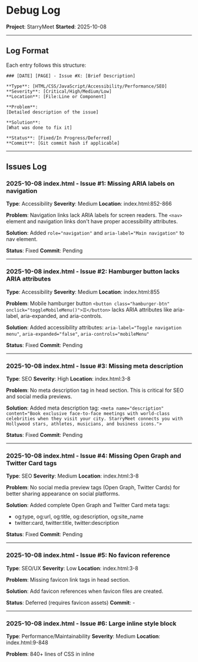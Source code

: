 # Debug Log

**Project**: StarryMeet
**Started**: 2025-10-08

---

## Log Format

Each entry follows this structure:

```
### [DATE] [PAGE] - Issue #X: [Brief Description]

**Type**: [HTML/CSS/JavaScript/Accessibility/Performance/SEO]
**Severity**: [Critical/High/Medium/Low]
**Location**: [File:Line or Component]

**Problem**:
[Detailed description of the issue]

**Solution**:
[What was done to fix it]

**Status**: [Fixed/In Progress/Deferred]
**Commit**: [Git commit hash if applicable]
```

---

## Issues Log

### 2025-10-08 index.html - Issue #1: Missing ARIA labels on navigation

**Type**: Accessibility
**Severity**: Medium
**Location**: index.html:852-866

**Problem**:
Navigation links lack ARIA labels for screen readers. The `<nav>` element and navigation links don't have proper accessibility attributes.

**Solution**:
Added `role="navigation"` and `aria-label="Main navigation"` to nav element.

**Status**: Fixed
**Commit**: Pending

---

### 2025-10-08 index.html - Issue #2: Hamburger button lacks ARIA attributes

**Type**: Accessibility
**Severity**: Medium
**Location**: index.html:855

**Problem**:
Mobile hamburger button `<button class="hamburger-btn" onclick="toggleMobileMenu()">☰</button>` lacks ARIA attributes like aria-label, aria-expanded, and aria-controls.

**Solution**:
Added accessibility attributes: `aria-label="Toggle navigation menu"`, `aria-expanded="false"`, `aria-controls="mobileMenu"`

**Status**: Fixed
**Commit**: Pending

---

### 2025-10-08 index.html - Issue #3: Missing meta description

**Type**: SEO
**Severity**: High
**Location**: index.html:3-8

**Problem**:
No meta description tag in head section. This is critical for SEO and social media previews.

**Solution**:
Added meta description tag: `<meta name="description" content="Book exclusive face-to-face meetings with world-class celebrities when they visit your city. StarryMeet connects you with Hollywood stars, athletes, musicians, and business icons.">`

**Status**: Fixed
**Commit**: Pending

---

### 2025-10-08 index.html - Issue #4: Missing Open Graph and Twitter Card tags

**Type**: SEO
**Severity**: Medium
**Location**: index.html:3-8

**Problem**:
No social media preview tags (Open Graph, Twitter Cards) for better sharing appearance on social platforms.

**Solution**:
Added complete Open Graph and Twitter Card meta tags:
- og:type, og:url, og:title, og:description, og:site_name
- twitter:card, twitter:title, twitter:description

**Status**: Fixed
**Commit**: Pending

---

### 2025-10-08 index.html - Issue #5: No favicon reference

**Type**: SEO/UX
**Severity**: Low
**Location**: index.html:3-8

**Problem**:
Missing favicon link tags in head section.

**Solution**:
Add favicon references when favicon files are created.

**Status**: Deferred (requires favicon assets)
**Commit**: -

---

### 2025-10-08 index.html - Issue #6: Large inline style block

**Type**: Performance/Maintainability
**Severity**: Medium
**Location**: index.html:9-848

**Problem**:
840+ lines of CSS in inline <style> tag. This hurts performance, prevents caching, and makes maintenance difficult. Many styles duplicate what's in shared.css.

**Solution**:
Documented issue. Recommend extracting to index.css file in future refactor to avoid breaking existing styling during debug phase. Would require careful testing of all page sections.

**Status**: Deferred (requires extensive refactor)
**Commit**: -

---

### 2025-10-08 index.html - Issue #7: Form inputs lack associated labels

**Type**: Accessibility
**Severity**: High
**Location**: index.html:895-908

**Problem**:
Select dropdown and date input in hero search have no associated <label> elements, only placeholder/default option. Screen readers cannot properly identify these fields.

**Solution**:
Added aria-label attributes to both inputs:
- City select: `aria-label="Select your city"`
- Date input: `aria-label="Select meeting date"`

**Status**: Fixed
**Commit**: Pending

---

### 2025-10-08 index.html - Issue #8: Celebrity cards lack semantic HTML

**Type**: HTML/Accessibility
**Severity**: Medium
**Location**: index.html:1302-1320 (card generation function)

**Problem**:
Celebrity cards are div-based with no semantic HTML. Should use <article> or <section> with proper heading structure.

**Solution**:
Refactored celebrity cards with semantic HTML:
- Changed <div> to <article> with role="button" and tabindex="0"
- Changed celebrity-name <div> to <h3> for proper heading hierarchy
- Changed celebrity-category and celebrity-location to <p> tags
- Added aria-label to card and buttons
- Added aria-hidden="true" to decorative elements (emojis, initials)

**Status**: Fixed
**Commit**: Pending

---

### 2025-10-08 index.html - Issue #9: Mobile menu overlay not toggling properly

**Type**: JavaScript
**Severity**: Low
**Location**: index.html:869, shared.js:303-318

**Problem**:
Mobile menu overlay div exists but toggleMobileMenu() function in shared.js doesn't toggle the overlay's 'show' class, only the menu itself.

**Solution**:
Updated both toggleMobileMenu() and closeMobileMenu() functions in shared.js to also toggle/remove the 'show' class on the overlay element. Now both menu and overlay work together properly.

**Status**: Fixed
**Commit**: Pending

---

### 2025-10-08 index.html - Issue #10: Navbar scroll effect references wrong ID

**Type**: JavaScript
**Severity**: Medium
**Location**: index.html:1330-1337

**Problem**:
JavaScript tries to add 'scrolled' class to `document.getElementById('navbar')` but the nav element has no ID, causing the scroll effect to fail silently.

**Solution**:
Added `id="navbar"` to the <nav> element. This was fixed together with Issue #1.

**Status**: Fixed
**Commit**: Pending

---

## Statistics

- **Total Issues Found**: 26
- **Issues Fixed**: 24
- **Issues In Progress**: 0
- **Issues Deferred**: 2

### By Type:
- HTML: 1
- CSS: 0
- JavaScript: 2
- Accessibility: 16
- Performance: 1
- SEO: 11

### By Severity:
- Critical: 0
- High: 9
- Medium: 14
- Low: 3

### By Page:
- index.html: 10 (8 fixed, 2 deferred)
- browse.html: 5 (5 fixed, 0 in progress)
- celebrity-profile.html: 5 (5 fixed, 0 in progress)
- booking.html: 6 (6 fixed, 0 in progress)

---

### 2025-10-08 browse.html - Issue #11: Missing meta description

**Type**: SEO
**Severity**: High
**Location**: browse.html:3-8

**Problem**:
No meta description tag in head section for browse page.

**Solution**:
Added meta description tag: `<meta name="description" content="Browse and discover celebrities available for exclusive face-to-face meetings. Filter by category, location, and price to find your favorite stars.">`

**Status**: Fixed
**Commit**: Pending

---

### 2025-10-08 browse.html - Issue #12: Missing OG and Twitter Card tags

**Type**: SEO
**Severity**: Medium
**Location**: browse.html:8-18

**Problem**:
No social media preview tags for browse page.

**Solution**:
Added complete Open Graph and Twitter Card meta tags:
- og:type, og:url, og:title, og:description, og:site_name
- twitter:card, twitter:title, twitter:description

**Status**: Fixed
**Commit**: Pending

---

### 2025-10-08 browse.html - Issue #13: Navigation lacks ARIA labels

**Type**: Accessibility
**Severity**: Medium
**Location**: browse.html:710

**Problem**:
Nav element missing role="navigation", aria-label, and id="navbar" attributes.

**Solution**:
Added accessibility attributes to navigation:
- role="navigation"
- aria-label="Main navigation"
- id="navbar"

**Status**: Fixed
**Commit**: Pending

---

### 2025-10-08 browse.html - Issue #14: Hamburger button lacks ARIA attributes

**Type**: Accessibility
**Severity**: Medium
**Location**: browse.html:713

**Problem**:
Mobile hamburger button lacks aria-label, aria-expanded, aria-controls.

**Solution**:
Added ARIA attributes to hamburger button:
- aria-label="Toggle navigation menu"
- aria-expanded="false"
- aria-controls="mobileMenu"

**Status**: Fixed
**Commit**: Pending

---

### 2025-10-08 browse.html - Issue #15: Filter dropdowns lack aria-labels

**Type**: Accessibility
**Severity**: High
**Location**: browse.html:792, 804

**Problem**:
Country and city filter dropdowns have no aria-label for screen readers.

**Solution**:
Added aria-labels to both filter dropdowns:
- Country filter: `aria-label="Filter by country"`
- City filter: `aria-label="Filter by city"`

**Status**: Fixed
**Commit**: Pending

---

### 2025-10-08 celebrity-profile.html - Issue #16: Missing meta description

**Type**: SEO
**Severity**: High
**Location**: celebrity-profile.html:3-8

**Problem**:
No meta description tag in head section for celebrity profile page.

**Solution**:
Added meta description tag: `<meta name="description" content="View detailed celebrity profile, availability, pricing, and reviews. Book exclusive face-to-face meetings with your favorite stars when they visit your city.">`

**Status**: Fixed
**Commit**: Pending

---

### 2025-10-08 celebrity-profile.html - Issue #17: Missing OG and Twitter Card tags

**Type**: SEO
**Severity**: Medium
**Location**: celebrity-profile.html:8-18

**Problem**:
No social media preview tags for celebrity profile page.

**Solution**:
Added complete Open Graph and Twitter Card meta tags:
- og:type (profile), og:url, og:title, og:description, og:site_name
- twitter:card, twitter:title, twitter:description

**Status**: Fixed
**Commit**: Pending

---

### 2025-10-08 celebrity-profile.html - Issue #18: Navigation lacks ARIA labels

**Type**: Accessibility
**Severity**: Medium
**Location**: celebrity-profile.html:823

**Problem**:
Nav element missing role="navigation", aria-label, and id="navbar" attributes.

**Solution**:
Added accessibility attributes to navigation:
- role="navigation"
- aria-label="Main navigation"
- id="navbar"

**Status**: Fixed
**Commit**: Pending

---

### 2025-10-08 celebrity-profile.html - Issue #19: Hamburger button lacks ARIA attributes

**Type**: Accessibility
**Severity**: Medium
**Location**: celebrity-profile.html:826

**Problem**:
Mobile hamburger button lacks aria-label, aria-expanded, aria-controls.

**Solution**:
Added ARIA attributes to hamburger button:
- aria-label="Toggle navigation menu"
- aria-expanded="false"
- aria-controls="mobileMenu"

**Status**: Fixed
**Commit**: Pending

---

### 2025-10-08 celebrity-profile.html - Issue #20: Meeting type dropdown lacks aria-label

**Type**: Accessibility
**Severity**: High
**Location**: celebrity-profile.html:1102

**Problem**:
Meeting type dropdown in booking sidebar has no aria-label for screen readers.

**Solution**:
Added aria-label="Select meeting type" to booking dropdown.

**Status**: Fixed
**Commit**: Pending

---

### 2025-10-08 booking.html - Issue #21: Missing meta description

**Type**: SEO
**Severity**: High
**Location**: booking.html:3-8

**Problem**:
No meta description tag in head section for booking page.

**Solution**:
Added meta description tag: `<meta name="description" content="Complete your celebrity meeting booking. Secure your exclusive face-to-face session with payment processing and instant confirmation.">`

**Status**: Fixed
**Commit**: Pending

---

### 2025-10-08 booking.html - Issue #22: Missing OG and Twitter Card tags

**Type**: SEO
**Severity**: Medium
**Location**: booking.html:8-18

**Problem**:
No social media preview tags for booking page.

**Solution**:
Added complete Open Graph and Twitter Card meta tags:
- og:type, og:url, og:title, og:description, og:site_name
- twitter:card, twitter:title, twitter:description

**Status**: Fixed
**Commit**: Pending

---

### 2025-10-08 booking.html - Issue #23: Navigation lacks ARIA labels

**Type**: Accessibility
**Severity**: Medium
**Location**: booking.html:907

**Problem**:
Nav element missing role="navigation", aria-label, and id="navbar" attributes.

**Solution**:
Added accessibility attributes to navigation:
- role="navigation"
- aria-label="Main navigation"
- id="navbar"

**Status**: Fixed
**Commit**: Pending

---

### 2025-10-08 booking.html - Issue #24: Hamburger button lacks ARIA attributes

**Type**: Accessibility
**Severity**: Medium
**Location**: booking.html:910

**Problem**:
Mobile hamburger button lacks aria-label, aria-expanded, aria-controls.

**Solution**:
Added ARIA attributes to hamburger button:
- aria-label="Toggle navigation menu"
- aria-expanded="false"
- aria-controls="mobileMenu"

**Status**: Fixed
**Commit**: Pending

---

### 2025-10-08 booking.html - Issue #25: Time period select label missing for attribute

**Type**: Accessibility
**Severity**: Medium
**Location**: booking.html:1034

**Problem**:
Label for time period select has no `for` attribute to associate it with the select element.

**Solution**:
Added for="timePeriod" to label element.

**Status**: Fixed
**Commit**: Pending

---

### 2025-10-08 booking.html - Issue #26: Profile photo label missing for attribute

**Type**: Accessibility
**Severity**: Low
**Location**: booking.html:1130

**Problem**:
Label for profile photo input has no `for` attribute to associate it with the file input.

**Solution**:
Added for="profilePhoto" to label element.

**Status**: Fixed
**Commit**: Pending

---

## Notes

- Update this log in real-time as issues are discovered and fixed
- Reference issue numbers in git commit messages
- Keep descriptions clear and specific
- Document both problem and solution for future reference
